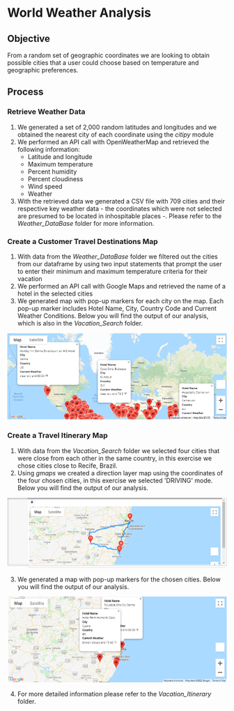 # World Weather Analysis


## Objective
From a random set of geographic coordinates we are looking to obtain possible cities that a user could choose based on temperature and geographic preferences.


## Process

### Retrieve Weather Data
1. We generated a set of 2,000 random latitudes and longitudes and we obtained the nearest city of each coordinate using the *citipy* module
2. We performed an API call with OpenWeatherMap and retrieved the following information:
   - Latitude and longitude
   - Maximum temperature
   - Percent humidity
   - Percent cloudiness
   - Wind speed
   - Weather
3. With the retrieved data we generated a CSV file with 709 cities and their respective key weather data - the coordinates which were not selected are presumed to be located in inhospitable places -. Please refer to the *Weather_DataBase* folder for more information.


### Create a Customer Travel Destinations Map
1. With data from the *Weather_DataBase* folder we filtered out the cities from our dataframe by using two input statements that prompt the user to enter their minimum and maximum temperature criteria for their vacation
2. We performed an API call with Google Maps and retrieved the name of a hotel in the selected cities
3. We generated map with pop-up markers for each city on the map. Each pop-up marker includes Hotel Name, City, Country Code and Current Weather Conditions. Below you will find the output of our analysis, which is also in the *Vacation_Search* folder.

![](WeatherPy_vacation_map.PNG)


### Create a Travel Itinerary Map
1. With data from the *Vacation_Search* folder we selected four cities that were close from each other in the same country, in this exercise we chose cities close to Recife, Brazil.
2. Using *gmaps* we created a direction layer map using the coordinates of the four chosen cities, in this exercise we selected 'DRIVING' mode. Below you will find the output of our analysis. 

![](WeatherPy_travel_map.PNG)


3. We generated a map with pop-up markers for the chosen cities. Below you will find the output of our analysis.

![](WeatherPy_travel_map_markers.PNG)

4. For more detailed information please refer to the *Vacation_Itinerary* folder.



